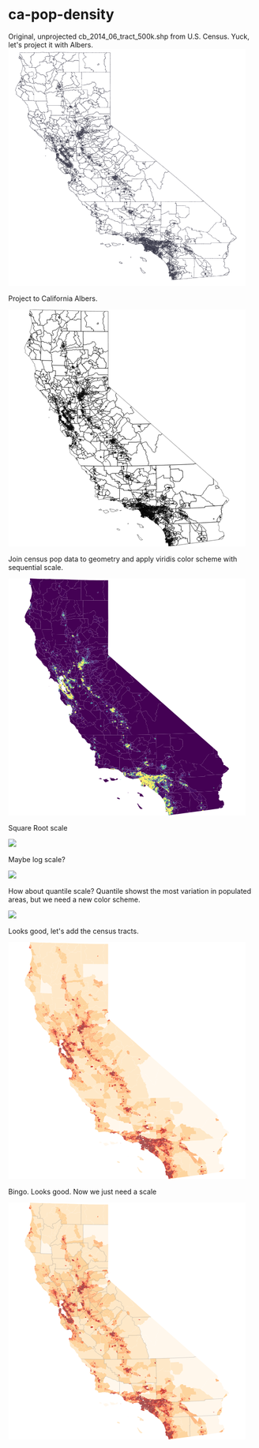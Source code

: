 # ca-pop-density
Original, unprojected cb_2014_06_tract_500k.shp from U.S. Census. Yuck, let's project it with Albers.
<img src="https://raw.githubusercontent.com/orcutt989/d3js/master/ca-pop-density/png/ca-original.png" width="480" height="480">

Project to California Albers.

![](https://raw.githubusercontent.com/orcutt989/d3js/master/ca-pop-density/png/ca-albers.png)

Join census pop data to geometry and apply viridis color scheme with sequential scale.

![](https://raw.githubusercontent.com/orcutt989/d3js/master/ca-pop-density/png/ca-albers-color.png)

Square Root scale

![](https://raw.githubusercontent.com/orcutt989/d3js/master/ca-pop-density/png/ca-albers-sqrt.png)

Maybe log scale?

![](https://raw.githubusercontent.com/orcutt989/d3js/master/ca-pop-density/png/ca-albers-log.png)

How about quantile scale? Quantile showst the most variation in populated areas, but we need a new color scheme.

![](https://raw.githubusercontent.com/orcutt989/d3js/master/ca-pop-density/png/ca-albers-quantile.png)

Looks good, let's add the census tracts.

![](https://raw.githubusercontent.com/orcutt989/d3js/master/ca-pop-density/png/ca-tracts-threshold.png)

Bingo. Looks good. Now we just need a scale

![ca](https://raw.githubusercontent.com/orcutt989/d3js/master/ca-pop-density/png/ca.png)
